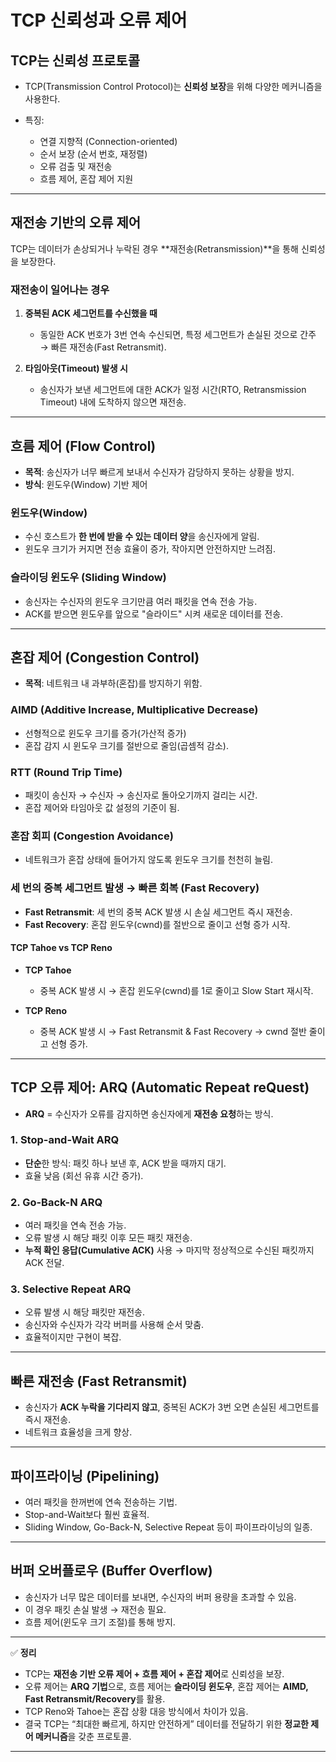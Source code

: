 # TCP 신뢰성과 오류 제어

## TCP는 신뢰성 프로토콜

* TCP(Transmission Control Protocol)는 **신뢰성 보장**을 위해 다양한 메커니즘을 사용한다.
* 특징:

  * 연결 지향적 (Connection-oriented)
  * 순서 보장 (순서 번호, 재정렬)
  * 오류 검출 및 재전송
  * 흐름 제어, 혼잡 제어 지원

---

## 재전송 기반의 오류 제어

TCP는 데이터가 손상되거나 누락된 경우 \*\*재전송(Retransmission)\*\*을 통해 신뢰성을 보장한다.

### 재전송이 일어나는 경우

1. **중복된 ACK 세그먼트를 수신했을 때**

   * 동일한 ACK 번호가 3번 연속 수신되면, 특정 세그먼트가 손실된 것으로 간주 → 빠른 재전송(Fast Retransmit).

2. **타임아웃(Timeout) 발생 시**

   * 송신자가 보낸 세그먼트에 대한 ACK가 일정 시간(RTO, Retransmission Timeout) 내에 도착하지 않으면 재전송.

---

## 흐름 제어 (Flow Control)

* **목적**: 송신자가 너무 빠르게 보내서 수신자가 감당하지 못하는 상황을 방지.
* **방식**: 윈도우(Window) 기반 제어

### 윈도우(Window)

* 수신 호스트가 **한 번에 받을 수 있는 데이터 양**을 송신자에게 알림.
* 윈도우 크기가 커지면 전송 효율이 증가, 작아지면 안전하지만 느려짐.

### 슬라이딩 윈도우 (Sliding Window)

* 송신자는 수신자의 윈도우 크기만큼 여러 패킷을 연속 전송 가능.
* ACK를 받으면 윈도우를 앞으로 "슬라이드" 시켜 새로운 데이터를 전송.

---

## 혼잡 제어 (Congestion Control)

* **목적**: 네트워크 내 과부하(혼잡)를 방지하기 위함.

### AIMD (Additive Increase, Multiplicative Decrease)

* 선형적으로 윈도우 크기를 증가(가산적 증가)
* 혼잡 감지 시 윈도우 크기를 절반으로 줄임(곱셈적 감소).

### RTT (Round Trip Time)

* 패킷이 송신자 → 수신자 → 송신자로 돌아오기까지 걸리는 시간.
* 혼잡 제어와 타임아웃 값 설정의 기준이 됨.

### 혼잡 회피 (Congestion Avoidance)

* 네트워크가 혼잡 상태에 들어가지 않도록 윈도우 크기를 천천히 늘림.

### 세 번의 중복 세그먼트 발생 → 빠른 회복 (Fast Recovery)

* **Fast Retransmit**: 세 번의 중복 ACK 발생 시 손실 세그먼트 즉시 재전송.
* **Fast Recovery**: 혼잡 윈도우(cwnd)를 절반으로 줄이고 선형 증가 시작.

#### TCP Tahoe vs TCP Reno

* **TCP Tahoe**

  * 중복 ACK 발생 시 → 혼잡 윈도우(cwnd)를 1로 줄이고 Slow Start 재시작.
* **TCP Reno**

  * 중복 ACK 발생 시 → Fast Retransmit & Fast Recovery → cwnd 절반 줄이고 선형 증가.

---

## TCP 오류 제어: ARQ (Automatic Repeat reQuest)

* **ARQ** = 수신자가 오류를 감지하면 송신자에게 **재전송 요청**하는 방식.

### 1. Stop-and-Wait ARQ

* **단순**한 방식: 패킷 하나 보낸 후, ACK 받을 때까지 대기.
* 효율 낮음 (회선 유휴 시간 증가).

### 2. Go-Back-N ARQ

* 여러 패킷을 연속 전송 가능.
* 오류 발생 시 해당 패킷 이후 모든 패킷 재전송.
* **누적 확인 응답(Cumulative ACK)** 사용 → 마지막 정상적으로 수신된 패킷까지 ACK 전달.

### 3. Selective Repeat ARQ

* 오류 발생 시 해당 패킷만 재전송.
* 송신자와 수신자가 각각 버퍼를 사용해 순서 맞춤.
* 효율적이지만 구현이 복잡.

---

## 빠른 재전송 (Fast Retransmit)

* 송신자가 **ACK 누락을 기다리지 않고**, 중복된 ACK가 3번 오면 손실된 세그먼트를 즉시 재전송.
* 네트워크 효율성을 크게 향상.

---

## 파이프라이닝 (Pipelining)

* 여러 패킷을 한꺼번에 연속 전송하는 기법.
* Stop-and-Wait보다 훨씬 효율적.
* Sliding Window, Go-Back-N, Selective Repeat 등이 파이프라이닝의 일종.

---

## 버퍼 오버플로우 (Buffer Overflow)

* 송신자가 너무 많은 데이터를 보내면, 수신자의 버퍼 용량을 초과할 수 있음.
* 이 경우 패킷 손실 발생 → 재전송 필요.
* 흐름 제어(윈도우 크기 조절)를 통해 방지.

---

✅ **정리**

* TCP는 **재전송 기반 오류 제어 + 흐름 제어 + 혼잡 제어**로 신뢰성을 보장.
* 오류 제어는 **ARQ 기법**으로, 흐름 제어는 **슬라이딩 윈도우**, 혼잡 제어는 **AIMD, Fast Retransmit/Recovery**를 활용.
* TCP Reno와 Tahoe는 혼잡 상황 대응 방식에서 차이가 있음.
* 결국 TCP는 “최대한 빠르게, 하지만 안전하게” 데이터를 전달하기 위한 **정교한 제어 메커니즘**을 갖춘 프로토콜.

---
